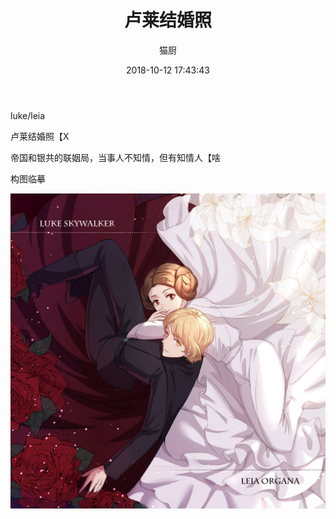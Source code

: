 ﻿---
layout: post
title: 卢莱结婚照
date: 2018-10-12 17:43:43
updated: 2018-10-12 17:43:43
comments: true
categories: [Photo]
tags: [银河骨科, luke skywalker, Leia Organa, 星球大战, star wars]
author: "猫厨"
description: ""
toc: true
---

<p>luke/leia</p> 
<p>卢莱结婚照【X</p> 
<p>帝国和银共的联姻局，当事人不知情，但有知情人【啥</p> 
<p>构图临摹</p>

![](https://raw.githubusercontent.com/alicewish/meowchain247/master/img_cVZNdzJtQk9JV2RzbUlOcHRldEVQT1kyQ3NaemdLOEFXTGoxN0hUTUNIaHlpVTNNQUxHVW1RPT0.jpg)